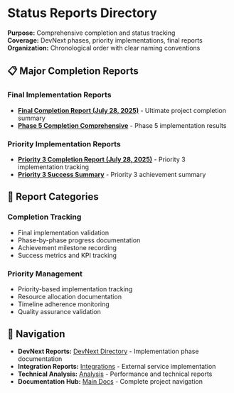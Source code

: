 # Status Reports Directory

**Purpose:** Comprehensive completion and status tracking  
**Coverage:** DevNext phases, priority implementations, final reports  
**Organization:** Chronological order with clear naming conventions

## 📋 **Major Completion Reports**

### **Final Implementation Reports**

- [**Final Completion Report (July 28, 2025)**](./final-completion-report-2025-07-28.md) - Ultimate project completion summary
- [**Phase 5 Completion Comprehensive**](./phase5-completion-comprehensive.md) - Phase 5 implementation results

### **Priority Implementation Reports**

- [**Priority 3 Completion Report (July 28, 2025)**](./priority3-completion-report-2025-07-28.md) - Priority 3 implementation tracking  
- [**Priority 3 Success Summary**](./priority3-success-summary.md) - Priority 3 achievement summary

## 🎯 **Report Categories**

### **Completion Tracking**

- Final implementation validation
- Phase-by-phase progress documentation
- Achievement milestone recording
- Success metrics and KPI tracking

### **Priority Management**

- Priority-based implementation tracking
- Resource allocation documentation  
- Timeline adherence monitoring
- Quality assurance validation

## 🔗 **Navigation**

- **DevNext Reports:** [DevNext Directory](../devnext/) - Implementation phase documentation
- **Integration Reports:** [Integrations](../integrations/) - External service implementation  
- **Technical Analysis:** [Analysis](../analysis/) - Performance and technical reports
- **Documentation Hub:** [Main Docs](../README.md) - Complete project navigation
